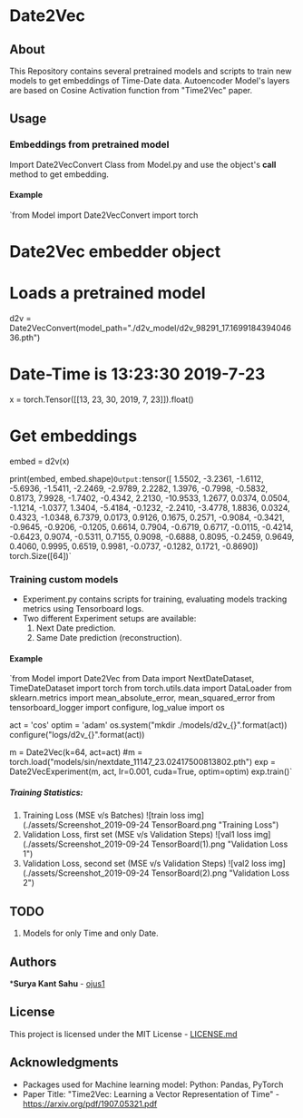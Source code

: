 # Date2Vec

## About

This Repository contains several pretrained models and scripts to train new models to get embeddings of Time-Date data.
Autoencoder Model's layers are based on Cosine Activation function from "Time2Vec" paper.

## Usage

### Embeddings from pretrained model

Import Date2VecConvert Class from Model.py and use the object's __call__ method to get embedding.

#### Example

`from Model import Date2VecConvert
import torch

# Date2Vec embedder object
# Loads a pretrained model
d2v = Date2VecConvert(model_path="./d2v_model/d2v_98291_17.169918439404636.pth")

# Date-Time is 13:23:30 2019-7-23
x = torch.Tensor([[13, 23, 30, 2019, 7, 23]]).float()

# Get embeddings
embed = d2v(x)

print(embed, embed.shape)`
Output:
`tensor([  1.5502,  -3.2361,  -1.6112,  -5.6936,  -1.5411,  -2.2469,  -2.9789,
          2.2282,   1.3976,  -0.7998,  -0.5832,   0.8173,   7.9928,  -1.7402,
         -0.4342,   2.2130, -10.9533,   1.2677,   0.0374,   0.0504,  -1.1214,
         -1.0377,   1.3404,  -5.4184,  -0.1232,  -2.2410,  -3.4778,   1.8836,
          0.0324,   0.4323,  -1.0348,   6.7379,   0.0173,   0.9126,   0.1675,
          0.2571,  -0.9084,  -0.3421,  -0.9645,  -0.9206,  -0.1205,   0.6614,
          0.7904,  -0.6719,   0.6717,  -0.0115,  -0.4214,  -0.6423,   0.9074,
         -0.5311,   0.7155,   0.9098,  -0.6888,   0.8095,  -0.2459,   0.9649,
          0.4060,   0.9995,   0.6519,   0.9981,  -0.0737,  -0.1282,   0.1721,
         -0.8690]) torch.Size([64])`

### Training custom models

* Experiment.py contains scripts for training, evaluating models tracking metrics using Tensorboard logs.
* Two different Experiment setups are available:
    1. Next Date prediction.
    2. Same Date prediction (reconstruction).

#### Example

`from Model import Date2Vec
from Data import NextDateDataset, TimeDateDataset
import torch
from torch.utils.data import DataLoader
from sklearn.metrics import mean_absolute_error, mean_squared_error
from tensorboard_logger import configure, log_value
import os

act = 'cos'
optim = 'adam'
os.system("mkdir ./models/d2v_{}".format(act))
configure("logs/d2v_{}".format(act))

m = Date2Vec(k=64, act=act)
#m = torch.load("models/sin/nextdate_11147_23.02417500813802.pth")
exp = Date2VecExperiment(m, act, lr=0.001, cuda=True, optim=optim)
exp.train()`

##### Training Statistics:

1. Training Loss (MSE v/s Batches)
![train loss img](./assets/Screenshot_2019-09-24 TensorBoard.png "Training Loss")
2. Validation Loss, first set (MSE v/s Validation Steps)
![val1 loss img](./assets/Screenshot_2019-09-24 TensorBoard(1).png "Validation Loss 1")
3. Validation Loss, second set (MSE v/s Validation Steps)
![val2 loss img](./assets/Screenshot_2019-09-24 TensorBoard(2).png "Validation Loss 2")

## TODO

1. Models for only Time and only Date.

## Authors

***Surya Kant Sahu** - [ojus1](https://github.com/ojus1)

## License

This project is licensed under the MIT License - [LICENSE.md](./LICENSE.md)

## Acknowledgments

* Packages used for Machine learning model: Python: Pandas, PyTorch
* Paper Title: "Time2Vec: Learning a Vector Representation of Time" - https://arxiv.org/pdf/1907.05321.pdf
